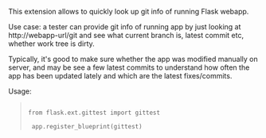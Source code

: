 This extension allows to quickly look up git info of running Flask webapp.

Use case: a tester can provide git info of running app by just looking at http://webapp-url/git
and see what current branch is, latest commit etc, whether work tree is dirty.

Typically, it's good to make sure whether the app was modified manually on server, and may be
see a few latest commits to understand how often the app has been updated lately and which
are the latest fixes/commits.

Usage:

<blockquote>
<code>
from flask.ext.gittest import gittest<br/>
 app.register_blueprint(gittest)
</code>
</blockquote>

